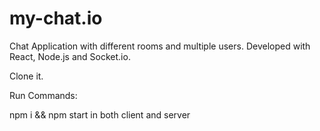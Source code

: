 # my-chat.io
Chat Application with different rooms and multiple users. Developed with React, Node.js and Socket.io.

Clone it.

Run Commands:

npm i && npm start in both client and server
